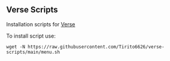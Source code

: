 ## Verse Scripts
Installation scripts for [Verse](https://discord.gg/fy62XFuCgE)

To install script use:
```
wget -N https://raw.githubusercontent.com/Tirito6626/verse-scripts/main/menu.sh
```
